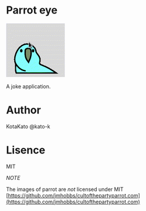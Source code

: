 # Parrot eye
![capture](./misc/cap.gif)

A joke application.

# Author
KotaKato @kato-k

# Lisence
MIT

*NOTE*

The images of parrot are *not* licensed under MIT
[https://github.com/jmhobbs/cultofthepartyparrot.com](https://github.com/jmhobbs/cultofthepartyparrot.com)
